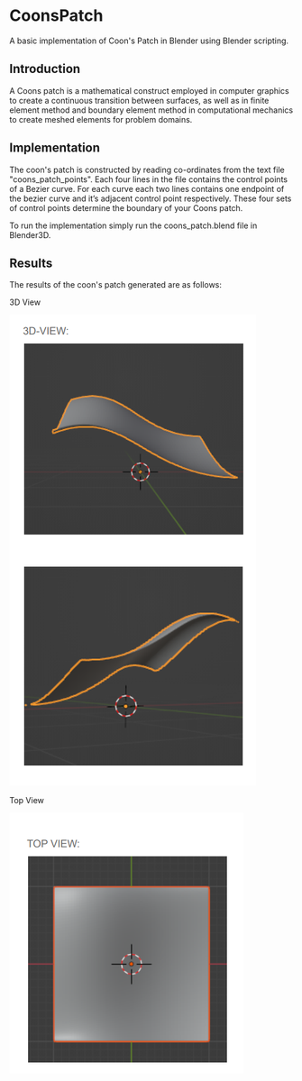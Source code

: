 # CoonsPatch
A basic implementation of Coon's Patch in Blender using Blender scripting.

## Introduction
A Coons patch is a mathematical construct employed in computer graphics to create a continuous transition between surfaces, as well as in finite element method and boundary element method in computational mechanics to create meshed elements for problem domains.

## Implementation
The coon's patch is constructed by reading co-ordinates from the text file "coons_patch_points". Each four lines in the file contains the control points of a Bezier curve. For each curve each two lines contains one endpoint of the bezier curve and it’s adjacent control point respectively. These four sets of control points determine the boundary of your Coons patch.

To run the implementation simply run the coons_patch.blend file in Blender3D. 

## Results
The results of the coon's patch generated are as follows:

3D View

![3D View](3d_view.png)




Top View

![Top View](top_view.png)
